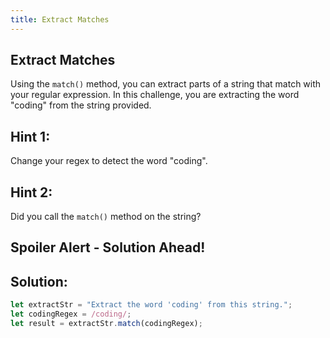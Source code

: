 ```yaml
---
title: Extract Matches
---
```

## Extract Matches

<!-- The article goes here, in GitHub-flavored Markdown. Feel free to add YouTube videos, images, and CodePen/JSBin embeds  -->
Using the `match()` method, you can extract parts of a string that match with your regular expression. In this challenge, you are extracting the word "coding" from the string provided.

## Hint 1:

Change your regex to detect the word "coding".

## Hint 2:

Did you call the `match()` method on the string?

## Spoiler Alert - Solution Ahead!

## Solution:

```javascript
let extractStr = "Extract the word 'coding' from this string.";
let codingRegex = /coding/; 
let result = extractStr.match(codingRegex); 
```
